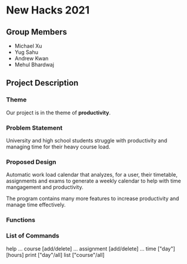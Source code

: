 # New Hacks 2021
## Group Members 
* Michael Xu
* Yug Sahu
* Andrew Kwan
* Mehul Bhardwaj

## Project Description
### Theme
Our project is in the theme of **productivity**. 

### Problem Statement
University and high school students struggle with productivity and managing time for their heavy course load. 

### Proposed Design
Automatic work load calendar that analyzes, for a user, their timetable, assignments and exams to generate a weekly calendar to help with time mangagement and productivity.

The program contains many more features to increase productivity and manage time effectively.

### Functions


### List of Commands
help ...
course [add/delete] ...
assignment [add/delete] ...
time ["day"] [hours]
print ["day"/all]
list ["course"/all]
